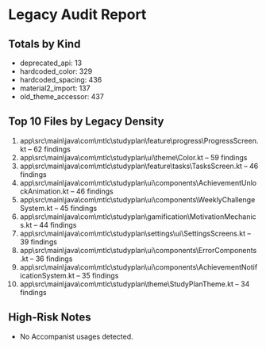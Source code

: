 # Legacy Audit Report

## Totals by Kind
- deprecated_api: 13
- hardcoded_color: 329
- hardcoded_spacing: 436
- material2_import: 137
- old_theme_accessor: 437

## Top 10 Files by Legacy Density
1. app\src\main\java\com\mtlc\studyplan\feature\progress\ProgressScreen.kt – 62 findings
2. app\src\main\java\com\mtlc\studyplan\ui\theme\Color.kt – 59 findings
3. app\src\main\java\com\mtlc\studyplan\feature\tasks\TasksScreen.kt – 46 findings
4. app\src\main\java\com\mtlc\studyplan\ui\components\AchievementUnlockAnimation.kt – 46 findings
5. app\src\main\java\com\mtlc\studyplan\ui\components\WeeklyChallengeSystem.kt – 45 findings
6. app\src\main\java\com\mtlc\studyplan\gamification\MotivationMechanics.kt – 44 findings
7. app\src\main\java\com\mtlc\studyplan\settings\ui\SettingsScreens.kt – 39 findings
8. app\src\main\java\com\mtlc\studyplan\ui\components\ErrorComponents.kt – 36 findings
9. app\src\main\java\com\mtlc\studyplan\ui\components\AchievementNotificationSystem.kt – 35 findings
10. app\src\main\java\com\mtlc\studyplan\theme\StudyPlanTheme.kt – 34 findings

## High-Risk Notes
- No Accompanist usages detected.